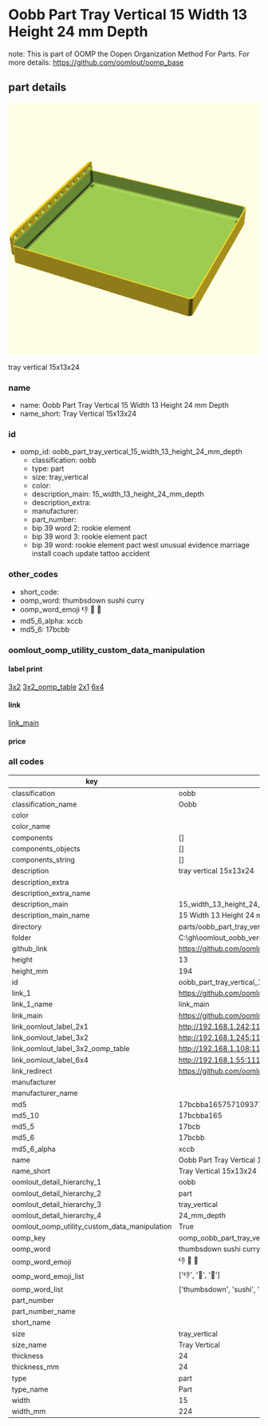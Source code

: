 # Oobb Part Tray Vertical 15 Width 13 Height 24 mm Depth  

note: This is part of OOMP the Oopen Organization Method For Parts. For more details: https://github.com/oomlout/oomp_base

##  part details
  

[![](3dpr.png)](3dpr.png)

tray vertical 15x13x24



### name
* name: Oobb Part Tray Vertical 15 Width 13 Height 24 mm Depth
* name_short: Tray Vertical 15x13x24 
### id
* oomp_id: oobb_part_tray_vertical_15_width_13_height_24_mm_depth
  * classification: oobb
  * type: part
  * size: tray_vertical
  * color: 
  * description_main: 15_width_13_height_24_mm_depth
  * description_extra: 
  * manufacturer: 
  * part_number: 
  * bip 39 word 2: rookie element
  * bip 39 word 3: rookie element pact
  * bip 39 word: rookie element pact west unusual evidence marriage install coach update tattoo accident

### other_codes
* short_code: 
* oomp_word: thumbsdown sushi curry
* oomp_word_emoji :thumbsdown: :sushi: :curry:
* md5_6_alpha: xccb
* md5_6: 17bcbb






### oomlout_oomp_utility_custom_data_manipulation
#### label print
[3x2](http://192.168.1.245:1112/?label=oomp%20xccb)
[3x2_oomp_table](http://192.168.1.108:1112/?label=oomp%20xccb)
[2x1](http://192.168.1.242:1112/?label=oomp%20xccb)
[6x4](http://192.168.1.55:1112/?label=oomp%20xccb)    

#### link

[link_main](https://github.com/oomlout/oomlout_oobb_version_4_generated_parts/tree/main/navigation_oomp/oobb/part/tray_vertical/15_width_13_height_24_mm_depth/part)                              

#### price







### all codes 
| key | value |  
| --- | --- |  
| classification | oobb |  
| classification_name | Oobb |  
| color |  |  
| color_name |  |  
| components | [] |  
| components_objects | [] |  
| components_string | [] |  
| description | tray vertical 15x13x24 |  
| description_extra |  |  
| description_extra_name |  |  
| description_main | 15_width_13_height_24_mm_depth |  
| description_main_name | 15 Width 13 Height 24 mm Depth |  
| directory | parts/oobb_part_tray_vertical_15_width_13_height_24_mm_depth |  
| folder | C:\gh\oomlout_oobb_version_4_generated_parts\parts\oobb_part_tray_vertical_15_width_13_height_24_mm_depth |  
| github_link | https://github.com/oomlout/oomlout_oomp_part_src/tree/main/parts/oobb_part_tray_vertical_15_width_13_height_24_mm_depth |  
| height | 13 |  
| height_mm | 194 |  
| id | oobb_part_tray_vertical_15_width_13_height_24_mm_depth |  
| link_1 | https://github.com/oomlout/oomlout_oobb_version_4_generated_parts/tree/main/navigation_oomp/oobb/part/tray_vertical/15_width_13_height_24_mm_depth/part |  
| link_1_name | link_main |  
| link_main | https://github.com/oomlout/oomlout_oobb_version_4_generated_parts/tree/main/navigation_oomp/oobb/part/tray_vertical/15_width_13_height_24_mm_depth/part |  
| link_oomlout_label_2x1 | http://192.168.1.242:1112/?label=oomp%20xccb |  
| link_oomlout_label_3x2 | http://192.168.1.245:1112/?label=oomp%20xccb |  
| link_oomlout_label_3x2_oomp_table | http://192.168.1.108:1112/?label=oomp%20xccb |  
| link_oomlout_label_6x4 | http://192.168.1.55:1112/?label=oomp%20xccb |  
| link_redirect | https://github.com/oomlout/oomlout_oobb_version_4_generated_parts/tree/main/parts/oobb_tray_vertical_15_13_24 |  
| manufacturer |  |  
| manufacturer_name |  |  
| md5 | 17bcbba16575710937772f973d51edde |  
| md5_10 | 17bcbba165 |  
| md5_5 | 17bcb |  
| md5_6 | 17bcbb |  
| md5_6_alpha | xccb |  
| name | Oobb Part Tray Vertical 15 Width 13 Height 24 mm Depth |  
| name_short | Tray Vertical 15x13x24  |  
| oomlout_detail_hierarchy_1 | oobb |  
| oomlout_detail_hierarchy_2 | part |  
| oomlout_detail_hierarchy_3 | tray_vertical |  
| oomlout_detail_hierarchy_4 | 24_mm_depth |  
| oomlout_oomp_utility_custom_data_manipulation | True |  
| oomp_key | oomp_oobb_part_tray_vertical_15_width_13_height_24_mm_depth |  
| oomp_word | thumbsdown sushi curry |  
| oomp_word_emoji | :thumbsdown: :sushi: :curry: |  
| oomp_word_emoji_list | [':thumbsdown:', ':sushi:', ':curry:'] |  
| oomp_word_list | ['thumbsdown', 'sushi', 'curry'] |  
| part_number |  |  
| part_number_name |  |  
| short_name |  |  
| size | tray_vertical |  
| size_name | Tray Vertical |  
| thickness | 24 |  
| thickness_mm | 24 |  
| type | part |  
| type_name | Part |  
| width | 15 |  
| width_mm | 224 |  
